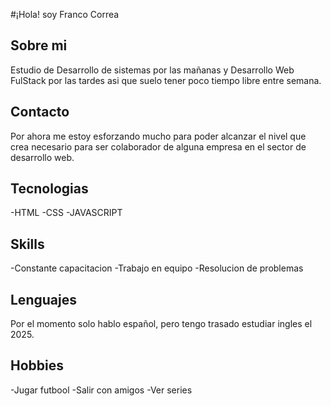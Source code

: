 #¡Hola! soy Franco Correa

## Sobre mi
Estudio de Desarrollo de sistemas por las mañanas y Desarrollo Web FulStack por las tardes asi que suelo tener poco tiempo libre entre semana.

## Contacto
Por ahora me estoy esforzando mucho para poder alcanzar el nivel que crea necesario para ser colaborador de alguna empresa en el sector de desarrollo web.

## Tecnologias
-HTML
-CSS
-JAVASCRIPT

## Skills
-Constante capacitacion
-Trabajo en equipo
-Resolucion de problemas

## Lenguajes
Por el momento solo hablo español, pero tengo trasado estudiar ingles el 2025.

## Hobbies
-Jugar futbool
-Salir con amigos
-Ver series
